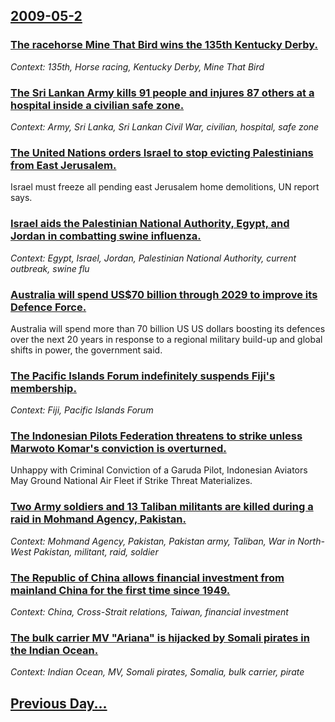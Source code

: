 ## [2009-05-2](/news/2009/05/2/index.md)

### [ The racehorse Mine That Bird wins the 135th Kentucky Derby. ](/news/2009/05/2/the-racehorse-mine-that-bird-wins-the-135th-kentucky-derby.md)
_Context: 135th, Horse racing, Kentucky Derby, Mine That Bird_

### [ The Sri Lankan Army kills 91 people and injures 87 others at a hospital inside a civilian safe zone. ](/news/2009/05/2/the-sri-lankan-army-kills-91-people-and-injures-87-others-at-a-hospital-inside-a-civilian-safe-zone.md)
_Context: Army, Sri Lanka, Sri Lankan Civil War, civilian, hospital, safe zone_

### [ The United Nations orders Israel to stop evicting Palestinians from East Jerusalem. ](/news/2009/05/2/the-united-nations-orders-israel-to-stop-evicting-palestinians-from-east-jerusalem.md)
Israel must freeze all pending east Jerusalem home demolitions, UN report says.

### [ Israel aids the Palestinian National Authority, Egypt, and Jordan in combatting swine influenza. ](/news/2009/05/2/israel-aids-the-palestinian-national-authority-egypt-and-jordan-in-combatting-swine-influenza.md)
_Context: Egypt, Israel, Jordan, Palestinian National Authority, current outbreak, swine flu_

### [ Australia will spend US$70 billion through 2029 to improve its Defence Force. ](/news/2009/05/2/australia-will-spend-us-70-billion-through-2029-to-improve-its-defence-force.md)
Australia will spend more than 70 billion US US dollars boosting its defences over the next 20 years in response to a regional military build-up and global shifts in power, the government said.

### [ The Pacific Islands Forum indefinitely suspends Fiji's membership. ](/news/2009/05/2/the-pacific-islands-forum-indefinitely-suspends-fiji-s-membership.md)
_Context: Fiji, Pacific Islands Forum_

### [ The Indonesian Pilots Federation threatens to strike unless Marwoto Komar's conviction is overturned. ](/news/2009/05/2/the-indonesian-pilots-federation-threatens-to-strike-unless-marwoto-komar-s-conviction-is-overturned.md)
Unhappy with Criminal Conviction of a Garuda Pilot, Indonesian Aviators May Ground National Air Fleet if Strike Threat Materializes.

### [ Two Army soldiers and 13 Taliban militants are killed during a raid in Mohmand Agency, Pakistan. ](/news/2009/05/2/two-army-soldiers-and-13-taliban-militants-are-killed-during-a-raid-in-mohmand-agency-pakistan.md)
_Context: Mohmand Agency, Pakistan, Pakistan army, Taliban, War in North-West Pakistan, militant, raid, soldier_

### [ The Republic of China allows financial investment from mainland China for the first time since 1949. ](/news/2009/05/2/the-republic-of-china-allows-financial-investment-from-mainland-china-for-the-first-time-since-1949.md)
_Context: China, Cross-Strait relations, Taiwan, financial investment_

### [ The bulk carrier MV "Ariana" is hijacked by Somali pirates in the Indian Ocean. ](/news/2009/05/2/the-bulk-carrier-mv-ariana-is-hijacked-by-somali-pirates-in-the-indian-ocean.md)
_Context: Indian Ocean, MV, Somali pirates, Somalia, bulk carrier, pirate_

## [Previous Day...](/news/2009/05/1/index.md)

